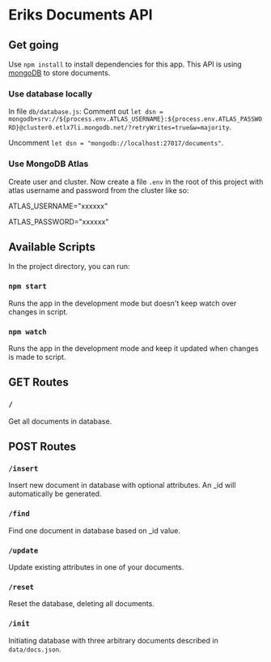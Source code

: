 # Eriks Documents API

## Get going

Use `npm install` to install dependencies for this app. This API is using [mongoDB](https://www.mongodb.com/) to store documents.

### Use database locally

In file `db/database.js`: Comment out `let dsn = mongodb+srv://${process.env.ATLAS_USERNAME}:${process.env.ATLAS_PASSWORD}@cluster0.etlx7li.mongodb.net/?retryWrites=true&w=majority`.

Uncomment `let dsn = "mongodb://localhost:27017/documents"`.

### Use MongoDB Atlas
Create user and cluster. Now create a file `.env` in the root of this project with atlas username and password from the cluster like so:

ATLAS_USERNAME="xxxxxx"

ATLAS_PASSWORD="xxxxxx"

## Available Scripts

In the project directory, you can run:

### `npm start`

Runs the app in the development mode but doesn't keep watch over changes in script.

### `npm watch`

Runs the app in the development mode and keep it updated when changes is made to script.

## GET Routes

### `/`

Get all documents in database.

## POST Routes

### `/insert`

Insert new document in database with optional attributes. An _id will automatically be generated.

### `/find`

Find one document in database based on _id value.

### `/update`

Update existing attributes in one of your documents.

### `/reset`

Reset the database, deleting all documents.

### `/init`

Initiating database with three arbitrary documents described in `data/docs.json`.




